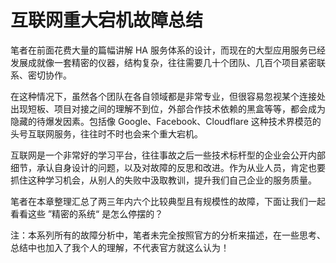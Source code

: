 # 互联网重大宕机故障总结

笔者在前面花费大量的篇幅讲解 HA 服务体系的设计，而现在的大型应用服务已经发展成就像一套精密的仪器，结构复杂，往往需要几十个团队、几百个项目紧密联系、密切协作。

在这种情况下，虽然各个团队在各自领域都是非常专业，但很容易忽视某个连接处出现短板、项目对接之间的理解不到位，外部合作技术依赖的黑盒等等，都会成为隐藏的待爆发因素。包括像 Google、Facebook、Cloudflare 这种技术界模范的头号互联网服务，往往时不时也会来个重大宕机。

互联网是一个非常好的学习平台，往往事故之后一些技术标杆型的企业会公开内部细节，承认自身设计的问题，以及对故障的反思和改进。作为从业人员，肯定也要抓住这种学习机会，从别人的失败中汲取教训，提升我们自己企业的服务质量。

笔者在本章整理汇总了两三年内六个比较典型且有规模性的故障，下面让我们一起看看这些 ”精密的系统“ 是怎么停摆的？

注：本系列所有的故障分析中，笔者未完全按照官方的分析来描述，在一些思考、总结中也加入了我个人的理解，不代表官方就这么认为！